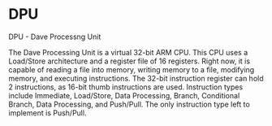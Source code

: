 # DPU
DPU - Dave Processng Unit

The Dave Processing Unit is a virtual 32-bit ARM CPU.  This CPU uses a Load/Store architecture and a register file of 16 registers.  Right now, it is capable of reading a file into memory, writing memory to a file, modifying memory, and executing instructions.  The 32-bit instruction register can hold 2 instructions, as 16-bit thumb instructions are used.  Instruction types include Immediate, Load/Store, Data Processing, Branch, Conditional Branch, Data Processing, and Push/Pull.  The only instruction type left to implement is Push/Pull. 
